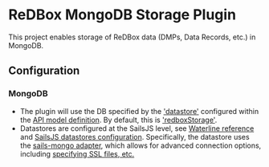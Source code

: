# ReDBox MongoDB Storage Plugin

This project enables storage of ReDBox data (DMPs, Data Records, etc.) in MongoDB.

## Configuration

### MongoDB 

- The plugin will use the DB specified by the ['datastore'](https://sailsjs.com/documentation/concepts/models-and-orm/model-settings#?datastore) configured within the [API model definition](https://github.com/redbox-mint/sails-hook-redbox-storage-mongo/blob/master/api/models/Record.js). By default, this is ['redboxStorage'](https://github.com/redbox-mint/redbox-portal/blob/backend-refactor/config/datastores.js#L17).
- Datastores are configured at the SailsJS level, see [Waterline reference](https://sailsjs.com/documentation/reference/waterline-orm/datastores) and [SailsJS datastores configuration](https://sailsjs.com/documentation/reference/configuration/sails-config-datastores). Specifically, the datastore uses the [sails-mongo adapter](https://github.com/balderdashy/sails-mongo#compatibility), which allows for advanced connection options, including [specifying SSL files, etc.](https://mongodb.github.io/node-mongodb-native/3.5/api/MongoClient.html#.connect)
